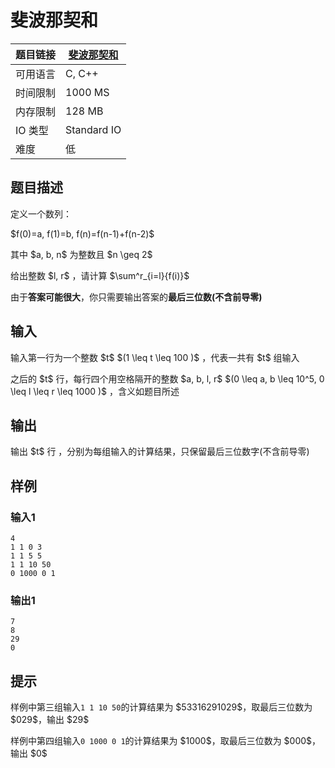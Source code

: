 # 斐波那契和

| 题目链接 | [斐波那契和](http://xmuoj.com/problem/CPP001) |
| --- | --- |
| 可用语言 | C, C++ |
| 时间限制 | 1000 MS |
| 内存限制 | 128 MB |
| IO 类型 | Standard IO |
| 难度 | 低 |

## 题目描述

<p>定义一个数列：</p><p> $f(0)=a,  f(1)=b,  f(n)=f(n-1)+f(n-2)$ </p><p>其中  $a, b, n$  为整数且  $n \geq 2$ </p><p>给出整数  $l, r$  ，请计算  $\sum^r_{i=l}{f(i)}$ </p><p>由于<strong>答案可能很大</strong>，你只需要输出答案的<strong>最后三位数(不含前导零)</strong></p>

## 输入

<p>输入第一行为一个整数    $t$     $(1 \leq t \leq 100 )$ ，代表一共有    $t$    组输入</p><p>之后的    $t$    行，每行四个用空格隔开的整数  $a, b, l, r$   $(0 \leq a, b \leq 10^5, 0 \leq l \leq r \leq 1000 )$ ，含义如题目所述</p>

## 输出

<p>输出  $t$  行 ，分别为每组输入的计算结果，只保留最后三位数字(不含前导零)</p>

## 样例

### 输入1

```
4
1 1 0 3
1 1 5 5
1 1 10 50
0 1000 0 1
```

### 输出1

```
7
8
29
0
```

## 提示

<p>样例中第三组输入<code>1 1 10 50</code>的计算结果为 $53316291029$，取最后三位数为 $029$，输出 $29$</p><p>样例中第四组输入<code>0 1000 0 1</code>的计算结果为 $1000$，取最后三位数为 $000$，输出 $0$</p>

